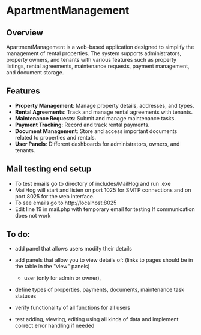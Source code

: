﻿# ApartmentManagement
 
## Overview
ApartmentManagement is a web-based application designed to simplify the management of rental properties. The system supports administrators, property owners, and tenants with various features such as property listings, rental agreements, maintenance requests, payment management, and document storage.

## Features
- **Property Management**: Manage property details, addresses, and types.
- **Rental Agreements**: Track and manage rental agreements with tenants.
- **Maintenance Requests**: Submit and manage maintenance tasks.
- **Payment Tracking**: Record and track rental payments.
- **Document Management**: Store and access important documents related to properties and rentals.
- **User Panels**: Different dashboards for administrators, owners, and tenants.

## Mail testing end setup

- To test emails go to directory of includes/MailHog and run .exe
- MailHog will start and listen on port 1025 for SMTP connections and on port 8025 for the web interface.
- To see emails go to http://localhost:8025
- Edit line 19 in mail.php with temporary email for testing If communication does not work


## To do:

- add panel that allows users modify their details
- add panels that allow you to view details of: (links to pages should be in the table in the "view" panels)
  - user (only for admin or owner),

- define types of properties, payments, documents, maintenance task statuses
- verify functionality of all functions for all users
- test adding, viewing, editing using all kinds of data and implement correct error handling if needed
